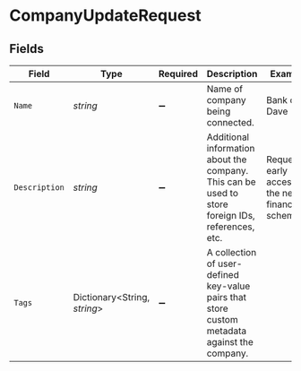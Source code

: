 # CompanyUpdateRequest


## Fields

| Field                                                                                             | Type                                                                                              | Required                                                                                          | Description                                                                                       | Example                                                                                           |
| ------------------------------------------------------------------------------------------------- | ------------------------------------------------------------------------------------------------- | ------------------------------------------------------------------------------------------------- | ------------------------------------------------------------------------------------------------- | ------------------------------------------------------------------------------------------------- |
| `Name`                                                                                            | *string*                                                                                          | :heavy_minus_sign:                                                                                | Name of company being connected.                                                                  | Bank of Dave                                                                                      |
| `Description`                                                                                     | *string*                                                                                          | :heavy_minus_sign:                                                                                | Additional information about the company. This can be used to store foreign IDs, references, etc. | Requested early access to the new financing scheme.                                               |
| `Tags`                                                                                            | Dictionary<String, *string*>                                                                      | :heavy_minus_sign:                                                                                | A collection of user-defined key-value pairs that store custom metadata against the company.      |                                                                                                   |